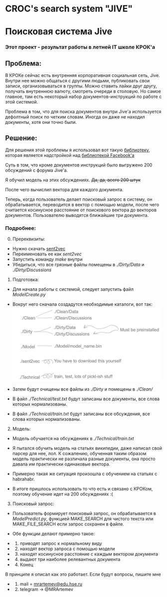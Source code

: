 # CROC's search system "JIVE"


# Поисковая система Jive


### Этот проект - результат работы в летней IT школе КРОК'a 

## Проблема:

В КРОКе сейчас есть внутренняя корпоративная социальная сеть, Jive. Внутри нее можно общаться с другими людьми, публиковать свои записи, организовываться в группы. Можно ставить лайки друг другу, получать внутреннюю валюту, смотреть очереди в столовую. Но самое главное, там есть некоторый набор документов-инструкций по работе с этой системой. 


Проблема в том, что для поиска документов внутри Jive'а используется дефолтный поиск по четким словам. Иногда он даже не находил документы, хотя они точно были.

## Решение:

Для решения этой проблемы я использовал вот такую [библиотеку](https://github.com/epfml/sent2vec "sent2vec"), которая является надстройкой над [библиотекой Facebook'a](https://github.com/facebookresearch/fastText "fastText")

Суть в том, что кроме документов инструкций было выгружено 200 обсуждений с форума Jive'a. 

Я обучил модель на этих обсуждениях. ~~Да, да, всего 200 штук~~ 

После чего вычислил вектора для каждого документа.

Теперь, когда пользователь делает поисковый запрос в систему, он обрабатывается, переводится в вектор с помощью модели, после чего считается косинусное расстояние от поискового вектора до векторов документов. Пользователю выводятся ближайшие три документа.

### Подробнее:

0. Пререквизиты:

* Нужно скачать [sent2vec](https://github.com/epfml/sent2vec "sent2vec")
* Переименовать ее как *sent2vec*
* Запустить команду *make* внутри
* Убедиться, что все грязные файлы помещены в *./Dirty/Data* и *./Dirty/Discussions*


1. Подготовка:

* Для начала работы с системой, следует запустить файл *ModelCreate.py*

* Вокруг него сначала создадутся необходимые каталоги, вот так: ![file structure](https://github.com/MaximArtemev/Croc_search_module/blob/master/File%20structure.png?raw=true)

* Затем будут очищены все файлы из *./Dirty* и помещены в *./Clean/*

* В файл *./Technical/test.txt* будут записаны все документы, все слова которых нормализованы. 

* В файл *./Technical/train.txt* будут записаны все обсуждения, все слова которых нормализованы.

2. Модель:

* Модель обучается на обсуждениях в *./Technical/train.txt* 

* Я пытался обучить модель на статьях википедии, даже написал свой парсер для нее, лол. К сожалению, обученная таким образом модель практически не различала разные документы, она просто давала им практически одинаковые вектора.

* Примерно такая же ситуация произошла с обучением на статьях с habrahabr. 

* В итоге пришлось использовать то что есть и связано с КРОКом, поэтому обучение идет на 200 обсуждениях :(

3. Поисковый запрос:

* Пользователь формирует поисковый запрос, он обрабатывается в *ModelPredict.py*, функцией MAKE_SEARCH для чистого текста или MAKE_FILE_SEARCH если запрос сохранен в файле.

* Обе функции делают примерно такое:

* 1. приводят запрос к нормальному виду
* 2. находят вектор запроса с помощью модели
* 3. находят косинусное расстояние с каждым вектором документа
* 4. выдают три наиболее релевантных документа

* 4. Конец

В принципе я описал как это работает. Если будут вопросы, пишите мне

* 1. mail = mrartemev@edu.hse.ru
* 2. telegram -> @MRArtemev


